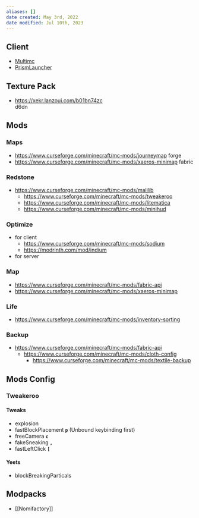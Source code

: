 ```yaml
---
aliases: []
date created: May 3rd, 2022
date modified: Jul 10th, 2023
---
```


## Client
- [Multimc](https://multimc.org/)  
- [PrismLauncher](https://github.com/PrismLauncher/PrismLauncher)

## Texture Pack
- https://xekr.lanzoui.com/b01bn74zc  
d6dn

## Mods

### Maps
- https://www.curseforge.com/minecraft/mc-mods/journeymap forge  
- https://www.curseforge.com/minecraft/mc-mods/xaeros-minimap fabric

### Redstone
- https://www.curseforge.com/minecraft/mc-mods/malilib  
	- https://www.curseforge.com/minecraft/mc-mods/tweakeroo  
	- https://www.curseforge.com/minecraft/mc-mods/litematica  
	- https://www.curseforge.com/minecraft/mc-mods/minihud

### Optimize
- for client  
	- https://www.curseforge.com/minecraft/mc-mods/sodium  
	- https://modrinth.com/mod/indium
- for server

### Map
- https://www.curseforge.com/minecraft/mc-mods/fabric-api  
- https://www.curseforge.com/minecraft/mc-mods/xaeros-minimap

### Life
- https://www.curseforge.com/minecraft/mc-mods/inventory-sorting

### Backup
- https://www.curseforge.com/minecraft/mc-mods/fabric-api  
	- https://www.curseforge.com/minecraft/mc-mods/cloth-config  
		- https://www.curseforge.com/minecraft/mc-mods/textile-backup

## Mods Config

### Tweakeroo

#### Tweaks
- explosion
- fastBlockPlacement **`p`** (Unbound keybinding first)
- freeCamera **`c`** 
- fakeSneaking **`,`**
- fastLeftClick **`[`**

#### Yeets
- blockBreakingParticals 

## Modpacks
- [[Nomifactory]]
